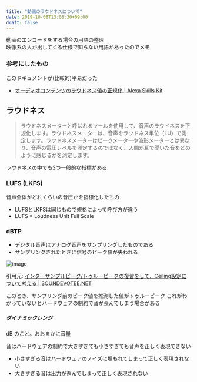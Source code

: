 ```yaml
---
title: "動画のラウドネスについて"
date: 2019-10-08T13:08:30+09:00
draft: false
---
```


動画のエンコードをする場合の用語の整理    
映像系の人が出してくる仕様で知らない用語があったのでメモ


### 参考にしたもの

このドキュメントが(比較的)平易だった

- [オーディオコンテンツのラウドネス値の正規化 | Alexa Skills Kit](https://developer.amazon.com/ja/docs/flashbriefing/normalizing-the-loudness-of-audio-content.html)


## ラウドネス

> ラウドネスメーターと呼ばれるツールを使用して、音声のラウドネスを正規化します。ラウドネスメーターは、音声をラウドネス単位（LU）で測定します。ラウドネスメーターはピークメーターや波形メーターとは異なり、音声の電圧レベルを測定するのではなく、人間が耳で聞いた音をどのように感じるかを測定します。

ラウドネスの中でも2つ一般的な指標がある


### LUFS (LKFS)

音声全体がどれくらいの音圧かを指標化したもの

- LUFSとLKFSは同じもので規格によって呼び方が違う
- LUFS = Loudness Unit Full Scale



### dBTP

- デジタル音声はアナログ音声をサンプリングしたものである
- サンプリングされたときに信号のピーク値が失われる

![image](https://user-images.githubusercontent.com/5309672/66366718-5890de00-e9cc-11e9-9fe5-03e59c670f3d.png)

引用元: [インターサンプルピーク/トゥルーピークの復習をして、Ceiling設定について考える | SOUNDEVOTEE.NET](https://soundevotee.net/blog/2018/03/09/learn_about_isp_and_think_about_ceiling/)

このとき、サンプリング前のピーク値を推測した値がトゥルーピーク
これがわかっていないとハードウェアの制約で音が歪んでしまう場合がある


##### ダイナミックレンジ

dB のこと。おおまかに音量

音はハードウェアの制約で大きすぎても小さすぎても音声を正しく表現できない

- 小さすぎる音はハードウェアのノイズに埋もれてしまって正しく表現されない
- 大きすぎる音は出力が歪んでしまって正しく表現されない

